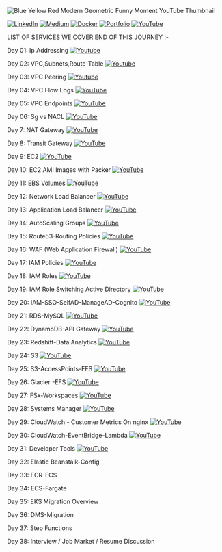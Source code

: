 ![Blue Yellow Red Modern Geometric Funny Moment YouTube Thumbnail](https://github.com/saikiranpi/Aws-Mastery-Journey/assets/109568252/5f6ac0f0-3b4c-409a-b124-f1daf2ba901b)



[![LinkedIn](https://img.shields.io/badge/LinkedIn-%230077B5.svg?logo=linkedin&logoColor=white)](https://linkedin.com/in/https://www.linkedin.com/in/saikiran-p-a0243569/) 
[![Medium](https://img.shields.io/badge/Medium-12100E?logo=medium&logoColor=white)](https://medium.com/@https://medium.com/@pinapathrunisaikiran) 
[![Docker](https://img.shields.io/badge/docker-12100E?logo=docker&logoColor=blue)](https://hub.docker.com/u/kiran2361993) 
[![Portfolio](https://img.shields.io/badge/portfolio-green)](https://www.saikiranpi.in) 
[![YouTube](https://img.shields.io/badge/YouTube-%23FF0000.svg?logo=YouTube&logoColor=white)](https://youtube.com/@https://www.youtube.com/channel/UC0n5QpkSD-UcCOsBuFNEcJQ) 



LIST OF SERVICES WE COVER END OF THIS JOURNEY :-

Day 01: Ip Addressing  [![Youtube](https://img.shields.io/badge/YouTube-%23FF0000.svg?logo=YouTube&logoColor=white)](https://youtu.be/QzYP_5dDPQI?si=UHH8mKsHjZ1P0mNF)  

Day 02: VPC,Subnets,Route-Table  [![Youtube](https://img.shields.io/badge/YouTube-%23FF0000.svg?logo=YouTube&logoColor=white)](https://youtu.be/0uWnEiuWnXI?si=CkqmwHYGCayNK0Ez)  

Day 03: VPC Peering  [![Youtube](https://img.shields.io/badge/YouTube-%23FF0000.svg?logo=YouTube&logoColor=white)](https://youtu.be/QtWYT2wE4gA?si=4ex4NqeqFm2ZbClG)  

Day 04: VPC Flow Logs  [![YouTube](https://img.shields.io/badge/YouTube-%23FF0000.svg?logo=YouTube&logoColor=white)](https://youtu.be/6CjIT068Ss0?si=ZJmTory1iB6JSQzu)

Day 05: VPC Endpoints  [![YouTube](https://img.shields.io/badge/YouTube-%23FF0000.svg?logo=YouTube&logoColor=white)](https://youtu.be/wSKsJ44PpUo?si=DHSgO8zg97B0TTJb)

Day 06: Sg vs NACL  [![YouTube](https://img.shields.io/badge/YouTube-%23FF0000.svg?logo=YouTube&logoColor=white)](https://youtu.be/wHxH8kGY_nU?si=pkJr6X-IX0F3ieTP)

Day 7: NAT Gateway [![YouTube](https://img.shields.io/badge/YouTube-%23FF0000.svg?logo=YouTube&logoColor=white)](https://youtu.be/9vwzfyUNMKM?si=j71supOOBHNmFjQU)

Day 8: Transit Gateway [![YouTube](https://img.shields.io/badge/YouTube-%23FF0000.svg?logo=YouTube&logoColor=white)](https://youtu.be/h6woUZlxcp8?si=HJBO-qMt9GRbzI8h)

Day 9: EC2 [![YouTube](https://img.shields.io/badge/YouTube-%23FF0000.svg?logo=YouTube&logoColor=white)](https://youtu.be/xVlDWX4ewdc?si=-Et2JkYjCqV5Npux)

Day 10: EC2 AMI Images with Packer [![YouTube](https://img.shields.io/badge/YouTube-%23FF0000.svg?logo=YouTube&logoColor=white)](https://youtu.be/cZEKWxYeEUA?si=ibdBvUnpF_jLQHr3)

Day 11: EBS Volumes [![YouTube](https://img.shields.io/badge/YouTube-%23FF0000.svg?logo=YouTube&logoColor=white)](https://youtu.be/hwX9zyAAWLs?si=UEnBUODEKdtitqEW)

Day 12: Network Load Balancer [![YouTube](https://img.shields.io/badge/YouTube-%23FF0000.svg?logo=YouTube&logoColor=white)](https://youtu.be/th9K0k_J-W4) 

Day 13: Application Load Balancer [![YouTube](https://img.shields.io/badge/YouTube-%23FF0000.svg?logo=YouTube&logoColor=white)](https://youtu.be/I4s4VT6k2DU) 

Day 14: AutoScaling Groups [![YouTube](https://img.shields.io/badge/YouTube-%23FF0000.svg?logo=YouTube&logoColor=white)](https://youtu.be/IcBlMtVJekQ)

Day 15: Route53-Routing Policies [![YouTube](https://img.shields.io/badge/YouTube-%23FF0000.svg?logo=YouTube&logoColor=white)](https://youtu.be/3ZAbp2gd82Y?si=j1scJw6X_JbwNm9J)

Day 16: WAF (Web Application Firewall) [![YouTube](https://img.shields.io/badge/YouTube-%23FF0000.svg?logo=YouTube&logoColor=white)](https://youtu.be/sCBwaQwZ8xY?si=hQG2iWWycA6OHlz0)

Day 17: IAM Policies [![YouTube](https://img.shields.io/badge/YouTube-%23FF0000.svg?logo=YouTube&logoColor=white)](https://youtu.be/i1WrUy-RxCs?si=80YTIDVfM-M7dpIZ)

Day 18: IAM Roles [![YouTube](https://img.shields.io/badge/YouTube-%23FF0000.svg?logo=YouTube&logoColor=white)](https://youtu.be/XjhrAQdoJow?si=bYQHbhzJnvL0BUDE)

Day 19: IAM Role Switching Active Directory [![YouTube](https://img.shields.io/badge/YouTube-%23FF0000.svg?logo=YouTube&logoColor=white)](https://youtu.be/ayPLTf-svfM?si=0TMna3D-Fe1TpiAc)

Day 20: IAM-SSO-SelfAD-ManageAD-Cognito [![YouTube](https://img.shields.io/badge/YouTube-%23FF0000.svg?logo=YouTube&logoColor=white)](https://youtu.be/wo1Sv47QfXw?si=gfoGuRmLBhzKJJCT)

Day 21: RDS-MySQL  [![YouTube](https://img.shields.io/badge/YouTube-%23FF0000.svg?logo=YouTube&logoColor=white)](https://youtu.be/rejfGRBPD_Q?si=AZwXSFuqaADfn95B)

Day 22: DynamoDB-API Gateway [![YouTube](https://img.shields.io/badge/YouTube-%23FF0000.svg?logo=YouTube&logoColor=white)](https://youtu.be/l9J4Amgmz_g?si=sCA5y_oPxxjUqfWw)

Day 23: Redshift-Data Analytics  [![YouTube](https://img.shields.io/badge/YouTube-%23FF0000.svg?logo=YouTube&logoColor=white)](https://youtu.be/M3t5i3lNxgc?si=YIg3oa3nub_xbyj2)

Day 24: S3 [![YouTube](https://img.shields.io/badge/YouTube-%23FF0000.svg?logo=YouTube&logoColor=white)](https://youtu.be/Q4LNQSgVWcs?si=2vcoXxWviKJ0F07D)
 
Day 25: S3-AccessPoints-EFS [![YouTube](https://img.shields.io/badge/YouTube-%23FF0000.svg?logo=YouTube&logoColor=white)](https://youtu.be/S61Ow7TQ-fg?si=dlsmFiGeivjeGVR-)

Day 26: Glacier -EFS [![YouTube](https://img.shields.io/badge/YouTube-%23FF0000.svg?logo=YouTube&logoColor=white)](https://youtu.be/r9KZjWNECwk?si=xtBjytQWnDoYqZ3l) 

Day 27: FSx-Workspaces [![YouTube](https://img.shields.io/badge/YouTube-%23FF0000.svg?logo=YouTube&logoColor=white)](https://youtu.be/FgFehTUHn50?si=CbzKpdwQAx0IgYDQ)

Day 28: Systems Manager [![YouTube](https://img.shields.io/badge/YouTube-%23FF0000.svg?logo=YouTube&logoColor=white)](https://youtu.be/LQnMRX8Ow1A?si=VPLZsBq2utk_Ha2f)

Day 29: CloudWatch - Customer Metrics On nginx [![YouTube](https://img.shields.io/badge/YouTube-%23FF0000.svg?logo=YouTube&logoColor=white)](https://youtu.be/RDJyzIPjyzw?si=R5OpHL-gFgOKw8_H)

Day 30: CloudWatch-EventBridge-Lambda  [![YouTube](https://img.shields.io/badge/YouTube-%23FF0000.svg?logo=YouTube&logoColor=white)](https://youtu.be/iS3MIvcV9B0?si=bRKCIuSMlBTZWh6e)

Day 31: Developer Tools   [![YouTube](https://img.shields.io/badge/YouTube-%23FF0000.svg?logo=YouTube&logoColor=white)](https://youtu.be/Mef_2wD78Hk?si=3TCyDBiFeeOu1zHU)

Day 32: Elastic Beanstalk-Config

Day 33: ECR-ECS

Day 34: ECS-Fargate

Day 35: EKS Migration Overview

Day 36: DMS-Migration

Day 37: Step Functions

Day 38: Interview / Job Market / Resume Discussion


